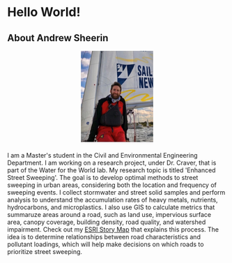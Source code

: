 # Hello World! 

## About Andrew Sheerin

<p align="center" width="100%">
    <img width="33%" src="/images/me.jpg?raw=True">
</p>

I am a Master's student in the Civil and Environmental Engineering Department. 
I am working on a research project, under Dr. Craver, that is part of the Water for the World lab.
My research topic is titled 'Enhanced Street Sweeping'. The goal is to develop optimal methods to street sweeping in urban areas,
considering both the location and frequency of sweeping events. I collect stormwater and street solid samples and perform analysis to understand
the accumulation rates of heavy metals, nutrients, hydrocarbons, and microplastics. I also use GIS to calculate metrics that summaruze areas around a road, such as land use, impervious surface area, canopy coverage, building density, road quality, and watershed impairment. Check out my [ESRI Story Map](https://storymaps.arcgis.com/stories/113f119bbf244f74968067d8eea4cee1) that explains this process. 
The idea is to determine relationships between road characteristics and pollutant loadings, which will help make decisions on which roads to prioritize street sweeping.


